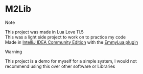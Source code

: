 # M2Lib <br/>
> [!NOTE] 
> This project was made in Lua Love 11.5 <br/>
> This was a light side project to work on to practice my code <br/>
> Made in [IntelliJ IDEA Community Edition](https://www.jetbrains.com/idea/) with the [EmmyLua plugin](https://plugins.jetbrains.com/plugin/9768-emmylua)

> [!WARNING] 
> This project is a demo for myself for a simple system, I would not recommend using this over other software or Libraries
